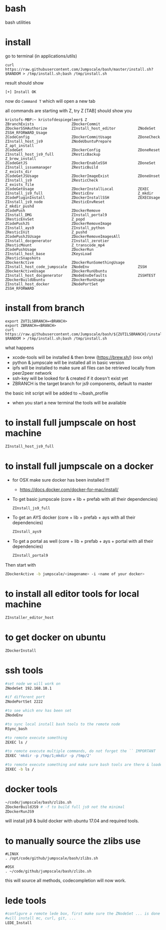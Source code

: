# bash
bash utilities

# install

go to terminal (in applications/utils)

```
curl https://raw.githubusercontent.com/Jumpscale/bash/master/install.sh?$RANDOM > /tmp/install.sh;bash /tmp/install.sh
```

result should show
```
[+] Install OK
```

now do ```Command T``` which will open a new tab

all commands are starting with Z, try Z [TAB] should show you

```
kristofs-MBP:~ kristofdespiegeleer$ Z
ZBranchExists                 ZDockerCommit                 ZDockerSSHAuthorize           ZInstall_host_editor          ZNodeSet                      ZSSH_RFORWARD_Usage
ZCodeConfig                   ZDockerCommitUsage            ZDoneCheck                    ZInstall_host_js9             ZNodeUbuntuPrepare            Z_apt_install
ZCodeGet                      ZDockerConfig                 ZDoneReset                    ZInstall_host_js9_full        ZResticBackup                 Z_brew_install
ZCodeGetJS                    ZDockerEnableSSH              ZDoneSet                      ZInstall_issuemanager         ZResticBuild                  Z_exists_dir
ZCodeGetJSUsage               ZDockerImageExist             ZDoneUnset                    ZInstall_js9                  ZResticCheck                  Z_exists_file
ZCodeGetUsage                 ZDockerInstallLocal           ZEXEC                         ZInstall_js9_full             ZResticEnv                    Z_mkdir
ZCodePluginInstall            ZDockerInstallSSH             ZEXECUsage                    ZInstall_js9_node             ZResticEnvReset               Z_mkdir_pushd
ZCodePush                     ZDockerRemove                 ZInstall_DMG                  ZInstall_portal9              ZResticEnvSet                 Z_popd
ZCodePushJS                   ZDockerRemoveImage            ZInstall_ays9                 ZInstall_python               ZResticInit                   Z_pushd
ZCodePushJSUsage              ZDockerRemoveImagesAll        ZInstall_docgenerator         ZInstall_zerotier             ZResticMount                  Z_transcode_mp4
ZCodePushUsage                ZDockerRun                    ZInstall_host_base            ZKeysLoad                     ZResticSnapshots
ZDockerActive                 ZDockerRunSomethingUsage      ZInstall_host_code_jumpscale  ZNodeEnv                      ZSSH
ZDockerActiveUsage            ZDockerRunUbuntu              ZInstall_host_docgenerator    ZNodeEnvDefaults              ZSSHTEST
ZDockerBuildUbuntu            ZDockerRunUsage               ZInstall_host_docker          ZNodePortSet                  ZSSH_RFORWARD
```



# install from branch

```
export ZUTILSBRANCH=<BRANCH>
export ZBRANCH=<BRANCH>
curl https://raw.githubusercontent.com/Jumpscale/bash/${ZUTILSBRANCH}/install.sh?$RANDOM > /tmp/install.sh;bash /tmp/install.sh
```

what happens
- xcode-tools will be installed & then brew (https://brew.sh/) (osx only)
- python & jumpscale will be installed all in basic version
- ipfs will be installed to make sure all files can be retrieved locally from peer2peer network
- ssh-key will be looked for & created if it doesn't exist yet
- ZBRANCH is the target branch for js9 components, default to master

the basic init script will be added to ~/bash_profile

- when you start a new terminal the tools will be available

# to install full jumpscale on host machine
```bash
ZInstall_host_js9_full
```

# to install full jumpscale on a docker

- for OSX make sure docker has been installed !!!
    - https://docs.docker.com/docker-for-mac/install/

 - To get basic jumpscale (core + lib + prefab with all their dependencies)
    ```bash
    ZInstall_js9_full
    ```
 - To get an AYS docker (core + lib + prefab + ays with all their dependencies)
    ```bash
    ZInstall_ays9
    ```
 - To get a portal as well (core + lib + prefab + ays + portal with all their dependencies)
    ```bash
    ZInstall_portal9
    ```
Then start with
```bash
ZDockerActive -b jumpscale/<imagename> -i <name of your docker>
```

# to install all editor tools for local machine

```bash
ZInstaller_editor_host
```

# to get docker on ubuntu

```bash
ZDockerInstall
```

# ssh tools

```bash
#set node we will work on
ZNodeSet 192.168.10.1

#if different port
ZNodePortSet 2222

#to see which env has been set
ZNodeEnv

#to sync local install bash tools to the remote node
RSync_bash

#to remote execute something
ZEXEC ls /

#to remote execute multiple commands, do not forget the `` IMPORTANT
ZEXEC 'mkdir -p /tmp/1;mkdir -p /tmp/2'

#to remote execute something and make sure bash tools are there & loaded
ZEXEC -b ls /

```

# docker tools

```bash
~/code/jumpscale/bash/zlibs.sh
ZDockerBuildJS9 # -f to build full js9 not the minimal
ZDockerRunJS9
```

will install js9 & build docker with ubuntu 17.04 and required tools.

# to manually source the zlibs use

```
#LINUX
. /opt/code/github/jumpscale/bash/zlibs.sh

#OSX
. ~/code/github/jumpscale/bash/zlibs.sh
```

this will source all methods, codecompletion will now work.


# lede tools

```bash
#configure a remote lede box, first make sure the ZNodeSet ... is done
#will install mc, curl, git, ...
LEDE_Install


```
